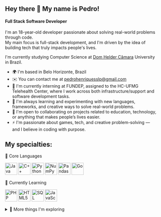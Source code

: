 ## Hey there 👋 My name is Pedro!

#### Full Stack Software Developer

I'm an 18-year-old developer passionate about solving real-world problems through code.  
My main focus is full-stack development, and I'm driven by the idea of building tech that truly impacts people's lives.

I'm currently studying Computer Science at [Dom Helder Câmara](https://domhelder.edu.br/) University in Brazil.

* 🌍  I'm based in Belo Horizonte, Brazil
* ✉️  You can contact me at [pedrohenriquesslp@gmail.com](mailto:pedrohenriquesslp@gmail.com)
* 🚀  I'm currently interning at FUNDEP, assigned to the HC-UFMG Telehealth Center, where I work across both infrastructure/support and software development tasks.
* 🧠  I'm always learning and experimenting with new languages, frameworks, and creative ways to solve real-world problems.  
* 🤝  I'm open to collaborating on projects related to education, technology, or anything that makes people’s lives easier.  
* ⚡  I'm passionate about games, tech, and creative problem-solving — and I believe in coding with purpose.


## My specialties:

🚀 Core Languages
<p align="left"> <img src="https://cdn.jsdelivr.net/gh/devicons/devicon/icons/java/java-original.svg" height="40" alt="Java"/> <img src="https://cdn.jsdelivr.net/gh/devicons/devicon/icons/cplusplus/cplusplus-original.svg" height="40" alt="C++"/> <img src="https://cdn.jsdelivr.net/gh/devicons/devicon/icons/python/python-original.svg" height="40" alt="Python"/> <img src="https://cdn.jsdelivr.net/gh/devicons/devicon/icons/numpy/numpy-original.svg" height="40" alt="NumPy"/> <img src="https://cdn.jsdelivr.net/gh/devicons/devicon/icons/pandas/pandas-original.svg" height="40" alt="Pandas"/> <img src="https://cdn.jsdelivr.net/gh/devicons/devicon/icons/go/go-original.svg" height="40" alt="Go"/> </p>

🌱 Currently Learning
<p align="left"> <img src="https://cdn.jsdelivr.net/gh/devicons/devicon/icons/php/php-original.svg" height="40" alt="PHP"/> <img src="https://cdn.jsdelivr.net/gh/devicons/devicon/icons/html5/html5-original.svg" height="40" alt="HTML5"/> <img src="https://cdn.jsdelivr.net/gh/devicons/devicon/icons/mysql/mysql-original.svg" height="40" alt="SQL"/> <img src="https://cdn.jsdelivr.net/gh/devicons/devicon/icons/javascript/javascript-original.svg" height="40" alt="JavaScript"/> </p>

<details> <summary>🧪 More things I'm exploring</summary>
🧠 Languages I Will Learn Soon
<p align="left"> <img src="https://cdn.jsdelivr.net/gh/devicons/devicon/icons/c/c-original.svg" height="40" alt="C"/> <img src="https://cdn.jsdelivr.net/gh/devicons/devicon/icons/csharp/csharp-original.svg" height="40" alt="C#"/> <img src="https://cdn.jsdelivr.net/gh/devicons/devicon/icons/css3/css3-original.svg" height="40" alt="CSS3"/> <!-- Htmx não tem ícone oficial, usando placeholder --> <img src="https://img.shields.io/badge/htmx-3D72D7?style=for-the-badge&logoColor=white" height="40" alt="htmx"/> <img src="https://cdn.jsdelivr.net/gh/devicons/devicon/icons/kotlin/kotlin-original.svg" height="40" alt="Kotlin"/> <img src="https://cdn.jsdelivr.net/gh/devicons/devicon/icons/lua/lua-original.svg" height="40" alt="Lua"/> <img src="https://cdn.jsdelivr.net/gh/devicons/devicon/icons/perl/perl-original.svg" height="40" alt="Perl"/> <img src="https://cdn.jsdelivr.net/gh/devicons/devicon/icons/ruby/ruby-original.svg" height="40" alt="Ruby"/> <img src="https://cdn.jsdelivr.net/gh/devicons/devicon/icons/solidity/solidity-original.svg" height="40" alt="Solidity"/> <img src="https://cdn.jsdelivr.net/gh/devicons/devicon/icons/typescript/typescript-original.svg" height="40" alt="TypeScript"/> <img src="https://cdn.jsdelivr.net/gh/devicons/devicon/icons/sqlite/sqlite-original.svg" height="40" alt="SQLite"/> <!-- NoSQL não tem ícone padrão --> <img src="https://img.shields.io/badge/NoSQL-000000?style=for-the-badge&logoColor=white" height="40" alt="NoSQL"/> </p>

🛠️ IDEs I Use
<p align="left"> <img src="https://cdn.jsdelivr.net/gh/devicons/devicon/icons/intellij/intellij-original.svg" height="40" alt="IntelliJ IDEA"/> <img src="https://cdn.jsdelivr.net/gh/devicons/devicon/icons/pycharm/pycharm-original.svg" height="40" alt="PyCharm"/> <img src="https://cdn.jsdelivr.net/gh/devicons/devicon/icons/arduino/arduino-original.svg" height="40" alt="Arduino IDE"/> <img src="https://cdn.jsdelivr.net/gh/devicons/devicon/icons/vscode/vscode-original.svg" height="40" alt="VSCode"/> <img src="https://img.icons8.com/?size=100&id=6RHskkZGRABM&format=png&color=000000" height="40" alt="Sublime Text"/> </p>

🤖 AI Tools I Use
<p align="left"> <img src="https://img.shields.io/badge/ChatGPT-74aa9c?style=for-the-badge&logo=openai&logoColor=white" height="40" alt="ChatGPT"/> <img src="https://img.shields.io/badge/Claude-D97757?style=for-the-badge&logo=claude&logoColor=white" height="40" alt="Claude"/> <img src="https://img.shields.io/badge/Perplexity-1FB8CD?style=for-the-badge&logo=perplexity&logoColor=white" height="40" alt="Perplexity"/> <img src="https://img.shields.io/badge/V0.dev-000000?style=for-the-badge&logo=v0&logoColor=white" height="40" alt="V0.dev"/> </p>

🎨 Design Tools
<p align="left"> <img src="https://cdn.jsdelivr.net/gh/devicons/devicon/icons/canva/canva-original.svg" height="40" alt="Canva"/> <img src="https://cdn.jsdelivr.net/gh/devicons/devicon/icons/adobe-creativecloud/adobe-creativecloud-original.svg" height="40" alt="Adobe CC"/> <img src="https://cdn.jsdelivr.net/gh/devicons/devicon/icons/blender/blender-original.svg" height="40" alt="Blender"/> </p>

📞 Communication Tools
<p align="left"> <img src="https://cdn.jsdelivr.net/gh/devicons/devicon/icons/microsoft-teams/microsoft-teams-original.svg" height="40" alt="Microsoft Teams"/> <img src="https://cdn.jsdelivr.net/gh/devicons/devicon/icons/google/google-original.svg" height="40" alt="Google Meet"/> <img src="https://cdn.jsdelivr.net/gh/devicons/devicon/icons/discord/discord-original.svg" height="40" alt="Discord"/> <img src="https://cdn.jsdelivr.net/gh/devicons/devicon/icons/teamspeak/teamspeak-original.svg" height="40" alt="TeamSpeak"/> <img src="https://cdn.jsdelivr.net/gh/devicons/devicon/icons/zoom/zoom-original.svg" height="40" alt="Zoom"/> <img src="https://img.shields.io/badge/WhatsApp-25D366?style=for-the-badge&logo=whatsapp&logoColor=white" height="40" alt="WhatsApp"/> </p>

🗂️ Office Suite
<p align="left"> <img src="https://cdn.jsdelivr.net/gh/devicons/devicon/icons/microsoft-word/microsoft-word-original.svg" height="40" alt="Microsoft Office"/> <img src="https://cdn.jsdelivr.net/gh/devicons/devicon/icons/google/google-original.svg" height="40" alt="Google Docs/Sheets/Slides"/> </p>

💻 Operating Systems
<p align="left"> <img src="https://cdn.jsdelivr.net/gh/devicons/devicon/icons/windows8/windows8-original.svg" height="40" alt="Windows"/> <img src="https://cdn.jsdelivr.net/gh/devicons/devicon/icons/linux/linux-original.svg" height="40" alt="Linux"/> <img src="https://cdn.jsdelivr.net/gh/devicons/devicon/icons/android/android-original.svg" height="40" alt="Android"/> <img src="https://cdn.jsdelivr.net/gh/devicons/devicon/icons/linuxmint/linuxmint-original.svg" height="40" alt="Linux Mint"/> <img src="https://cdn.jsdelivr.net/gh/devicons/devicon/icons/ios/ios-original.svg" height="40" alt="iOS"/> </p>

## What I don't know, give me a few time 😁

[![peguimasid github stats](https://github-readme-stats.vercel.app/api?username=PedroX-dev&show_icons=true&title_color=fff&icon_color=37aaff&text_color=f8f8f2&bg_color=171c24&count_private=true)](https://github.com/PedroX-dev)](https://github.com/PedroX-dev)

[![Top Langs](https://github-readme-stats.vercel.app/api/top-langs/?username=PedroX-dev&layout=compact&title_color=fff&text_color=f8f8f2&hide=java&bg_color=171c24)](https://github.com/PedroX-dev)


#### Socials

<p align="left">
  <a href="https://discord.com/users/443041665192558600" target="_blank" rel="noreferrer"><img src="https://raw.githubusercontent.com/danielcranney/readme-generator/main/public/icons/socials/discord.svg" width="32" height="32" /></a>
  <a href="https://github.com/PedroX-dev" target="_blank" rel="noreferrer"><img src="https://raw.githubusercontent.com/danielcranney/readme-generator/main/public/icons/socials/github-dark.svg" width="32" height="32" /></a>
  <a href="https://www.linkedin.com/in/pedro-henrique-dos-santos-souza-link/" target="_blank" rel="noreferrer"><img src="https://raw.githubusercontent.com/danielcranney/readme-generator/main/public/icons/socials/linkedin.svg" width="32" height="32" /></a>
</p>
